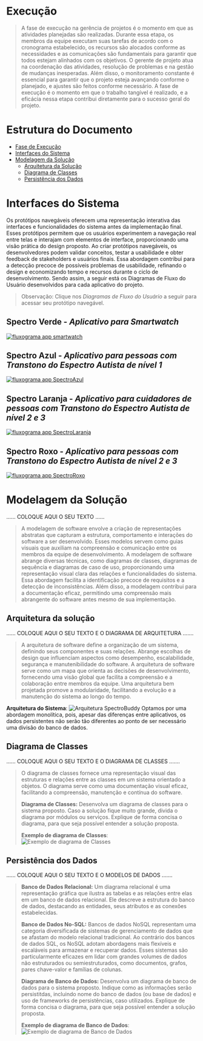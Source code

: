 # Execução

> A fase de execução na gerência de projetos é o momento em que as atividades planejadas são realizadas. 
> Durante essa etapa, os membros da equipe executam suas tarefas de acordo com o cronograma estabelecido, os recursos são alocados conforme as necessidades e as comunicações são fundamentais para garantir que todos estejam alinhados com os objetivos. 
> O gerente de projeto atua na coordenação das atividades, resolução de problemas e na gestão de mudanças inesperadas. 
> Além disso, o monitoramento constante é essencial para garantir que o projeto esteja avançando conforme o planejado, e ajustes são feitos conforme necessário. 
> A fase de execução é o momento em que o trabalho tangível é realizado, e a eficácia nessa etapa contribui diretamente para o sucesso geral do projeto.

# Estrutura do Documento

- [Fase de Execução](#execução)
- [Interfaces do Sistema](#interfaces-do-sistema)
- [Modelagem da Solução](#modelagem-da-solução)
  - [Arquitetura da Solução](#arquitetura-da-solução)
  - [Diagrama de Classes](#diagrama-de-classes)
  - [Persistência dos Dados](#persistência-dos-dados)


# Interfaces do Sistema

 Os protótipos navegáveis oferecem uma representação interativa das interfaces e funcionalidades do sistema antes da implementação final. 
 Esses protótipos permitem que os usuários experimentem a navegação real entre telas e interajam com elementos de interface, proporcionando uma visão prática do design proposto. 
 Ao criar protótipos navegáveis, os desenvolvedores podem validar conceitos, testar a usabilidade e obter feedback de stakeholders e usuários finais. 
 Essa abordagem contribui para a detecção precoce de possíveis problemas de usabilidade, refinando o design e economizando tempo e recursos durante o ciclo de desenvolvimento. Sendo assim, a seguir está os Diagramas de Fluxo do Usuário desenvolvidos para cada aplicativo do projeto.

> Observação: Clique nos *Diagramas de Fluxo do Usuário* a seguir para acessar seu protótipo navegável.

## Spectro Verde - *Aplicativo para Smartwatch*

[![fluxograma app smartwatch](./images/interfaces_spectroVerde.png)](https://www.figma.com/proto/NRsvA6N286mr4Tv7cBRT9A/SpectroBuddy?node-id=211-173&t=P0AIL9t6NrjiREgO-1&scaling=min-zoom&page-id=0%3A1&starting-point-node-id=211%3A173&show-proto-sidebar=1)

## Spectro Azul - *Aplicativo para pessoas com Transtono do Espectro Autista de nível 1*

[![fluxograma app SpectroAzul](./images/interfaces_spectroAzul.png)](https://www.figma.com/proto/NRsvA6N286mr4Tv7cBRT9A/SpectroBuddy?node-id=204-69&t=P0AIL9t6NrjiREgO-1&scaling=min-zoom&page-id=0%3A1&starting-point-node-id=204%3A69&show-proto-sidebar=1)

## Spectro Laranja - *Aplicativo para cuidadores de pessoas com Transtono do Espectro Autista de nível 2 e 3*

[![fluxograma app SpectroLaranja](./images/interfaces_spectroLaranja.png)](https://www.figma.com/proto/NRsvA6N286mr4Tv7cBRT9A/SpectroBuddy?node-id=356-15&t=iikM5kugf4JOiFR2-1&scaling=min-zoom&page-id=0%3A1&starting-point-node-id=356%3A15&show-proto-sidebar=1)

## Spectro Roxo - *Aplicativo para pessoas com Transtono do Espectro Autista de nível 2 e 3*

[![fluxograma app SpectroRoxo](./images/interfaces_spectroRoxo.png)](https://www.figma.com/proto/NRsvA6N286mr4Tv7cBRT9A/SpectroBuddy?node-id=362-2&t=iikM5kugf4JOiFR2-1&scaling=min-zoom&page-id=0%3A1&starting-point-node-id=362%3A2&show-proto-sidebar=1)

# Modelagem da Solução

......  COLOQUE AQUI O SEU TEXTO ......


> A modelagem de software envolve a criação de representações abstratas que capturam a estrutura, comportamento e interações do software a ser desenvolvido. 
> Esses modelos servem como guias visuais que auxiliam na compreensão e comunicação entre os membros da equipe de desenvolvimento. 
> A modelagem de software abrange diversas técnicas, como diagramas de classes, diagramas de sequência e diagramas de caso de uso, proporcionando uma representação visual clara das relações e funcionalidades do sistema. 
> Essa abordagem facilita a identificação precoce de requisitos e a detecção de inconsistências. 
> Além disso, a modelagem contribui para a documentação eficaz, permitindo uma compreensão mais abrangente do software antes mesmo de sua implementação. 

## Arquitetura da solução

......  COLOQUE AQUI O SEU TEXTO E O DIAGRAMA DE ARQUITETURA .......

> A arquitetura de software define a organização de um sistema, definindo seus componentes e suas relações.
> Abrange escolhas de design que influenciam aspectos como desempenho, escalabilidade, segurança e manutenibilidade do software. 
> A arquitetura de software serve como um mapa que orienta as decisões de desenvolvimento, fornecendo uma visão global que facilita a compreensão e a colaboração entre membros da equipe. 
> Uma arquitetura bem projetada promove a modularidade, facilitando a evolução e a manutenção do sistema ao longo do tempo.

**Arquitetura do Sistema**:
![Arquitetura SpectroBuddy](images/arquitetura-sistema.png)
Optamos por uma abordagem monolítica, pois, apesar das diferenças entre aplicativos, os dados persistentes não serão tão diferentes ao ponto de ser necessário uma divisão do banco de dados.


## Diagrama de Classes

......  COLOQUE AQUI O SEU TEXTO E O DIAGRAMA DE CLASSES .......

> O diagrama de classes fornece uma representação visual das estruturas e relações entre as classes em um sistema orientado a objetos. 
> O diagrama serve como uma documentação visual eficaz, facilitando a compreensão, manutenção e contínua do software.
>
> **Diagrama de Classes:**
> Desenvolva um diagrama de classes para o sistema proposto.
> Caso a solução fique muito grande, divida o diagrama por módulos ou serviços.
> Explique de forma concisa o diagrama, para que seja possível entender a solução proposta.
>
> **Exemplo de diagrama de Classes**:
> ![Exemplo de diagrama de Classes](images/class-diagram.png)


## Persistência dos Dados

......  COLOQUE AQUI O SEU TEXTO E O MODELOS DE DADOS .......

> **Banco de Dados Relacional:**
> Um diagrama relacional é uma representação gráfica que ilustra as tabelas e as relações entre elas em um banco de dados relacional. 
> Ele descreve a estrutura do banco de dados, destacando as entidades, seus atributos e as conexões estabelecidas.
>
> **Banco de Dados No-SQL:**
> Bancos de dados NoSQL representam uma categoria diversificada de sistemas de gerenciamento de dados que se afastam do modelo relacional tradicional. 
> Ao contrário dos bancos de dados SQL, os NoSQL adotam abordagens mais flexíveis e escaláveis para armazenar e recuperar dados. 
> Esses sistemas são particularmente eficazes em lidar com grandes volumes de dados não estruturados ou semiestruturados, como documentos, grafos, pares chave-valor e famílias de colunas.
> 
> **Diagrama de Banco de Dados:**
> Desenvolva um diagrama de banco de dados para o sistema proposto.
> Indique como as informações serão persistitdas, incluindo nome do banco de dados (ou base de dados) e uso de frameworks de persistências, caso utilizados.
> Explique de forma concisa o diagrama, para que seja possível entender a solução proposta.
>
> **Exemplo de diagrama de Banco de Dados**:
> ![Exemplo de diagrama de Banco de Dados](images/database-diagram.png)


